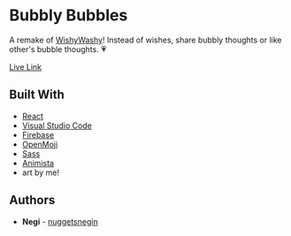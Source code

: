 
# Bubbly Bubbles
A remake of [WishyWashy](https://github.com/nuggetsnegin/wishyWashy)! Instead of wishes, share bubbly thoughts or like other's bubble thoughts. 💗


[Live Link](https://nuggetsnegin.github.io/bubblyBubbles/)

## Built With

* [React](https://github.com/facebook/create-react-app)
* [Visual Studio Code](https://code.visualstudio.com/) 
* [Firebase](https://firebase.google.com/)
* [OpenMoji](https://openmoji.org/)
* [Sass](https://sass-lang.com/)
* [Animista](https://animista.net/)
* art by me!


## Authors

* **Negi** - [nuggetsnegin](https://github.com/nuggetsnegin)
